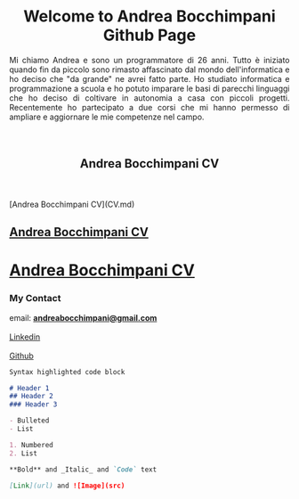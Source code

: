 <h1 align = 'center'> Welcome to Andrea Bocchimpani Github Page </h1>

<div style="text-align:justify">
Mi chiamo Andrea e sono un programmatore di 26 anni. Tutto è iniziato quando fin da piccolo sono rimasto affascinato dal mondo dell'informatica e ho deciso che "da grande" ne avrei fatto parte. Ho studiato informatica e programmazione a scuola e ho potuto imparare le basi di parecchi linguaggi che ho deciso di coltivare in autonomia a casa con piccoli progetti.
Recentemente ho partecipato a due corsi che mi hanno permesso di ampliare e aggiornare le mie competenze nel campo. 
</div>

<br>
<br>
<h2 align = 'center' href = "CV.md"> Andrea Bocchimpani CV </h2>
<br>
<br>
[Andrea Bocchimpani CV](CV.md)

<a href= "https://github.com/andreabocchimpani">
  <h2>
    Andrea Bocchimpani CV
  </h2>
</a>


<h1>
  <a href="https://github.com/andreabocchimpani">
    Andrea Bocchimpani CV
  </a>
</h1>

### My Contact

email: **andreabocchimpani@gmail.com**
<br>
<br>
[Linkedin](https://www.linkedin.com/in/andrea-bocchimpani-28a868150/)
<br>
<br>
[Github](https://github.com/andreabocchimpani)



```markdown
Syntax highlighted code block

# Header 1
## Header 2
### Header 3

- Bulleted
- List

1. Numbered
2. List

**Bold** and _Italic_ and `Code` text

[Link](url) and ![Image](src)
```
